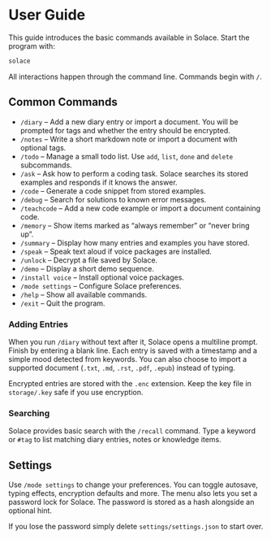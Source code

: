 # User Guide

This guide introduces the basic commands available in Solace. Start the program with:

```bash
solace
```

All interactions happen through the command line. Commands begin with `/`.

## Common Commands

- `/diary` – Add a new diary entry or import a document. You will be prompted for tags and whether the entry should be encrypted.
- `/notes` – Write a short markdown note or import a document with optional tags.
- `/todo` – Manage a small todo list. Use `add`, `list`, `done` and `delete` subcommands.
- `/ask` – Ask how to perform a coding task. Solace searches its stored examples and responds if it knows the answer.
- `/code` – Generate a code snippet from stored examples.
- `/debug` – Search for solutions to known error messages.
- `/teachcode` – Add a new code example or import a document containing code.
- `/memory` – Show items marked as “always remember” or “never bring up”.
- `/summary` – Display how many entries and examples you have stored.
- `/speak` – Speak text aloud if voice packages are installed.
- `/unlock` – Decrypt a file saved by Solace.
- `/demo` – Display a short demo sequence.
- `/install voice` – Install optional voice packages.
- `/mode settings` – Configure Solace preferences.
- `/help` – Show all available commands.
- `/exit` – Quit the program.

### Adding Entries

When you run `/diary` without text after it, Solace opens a multiline prompt. Finish by entering a blank line. Each entry is saved with a timestamp and a simple mood detected from keywords.
You can also choose to import a supported document (`.txt`, `.md`, `.rst`, `.pdf`, `.epub`) instead of typing.

Encrypted entries are stored with the `.enc` extension. Keep the key file in `storage/.key` safe if you use encryption.

### Searching

Solace provides basic search with the `/recall` command. Type a keyword or `#tag` to list matching diary entries, notes or knowledge items.



## Settings

Use `/mode settings` to change your preferences.
You can toggle autosave, typing effects, encryption defaults and more. The menu also lets you set a password lock for Solace. The password is stored as a hash alongside an optional hint.

If you lose the password simply delete `settings/settings.json` to start over.


